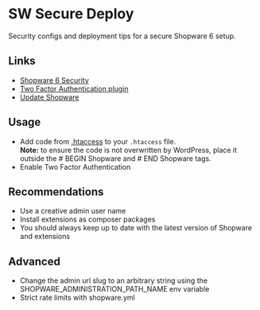 # SW Secure Deploy

Security configs and deployment tips for a secure Shopware 6 setup.

## Links

- [Shopware 6 Security](https://docs.shopware.com/en/shopware-6-en/tutorials-and-faq/security-measures)
- [Two Factor Authentication plugin](https://github.com/runelaenen/shopware6-two-factor-auth)
- [Update Shopware](https://www.thomaspeissl.com/blog/posts/2024-04-29-update-shopware-6-with-composer-update-no-scripts/)

## Usage

- Add code from [.htaccess](.htaccess) to your `.htaccess` file.  
**Note:** to ensure the code is not overwritten by WordPress, place it outside the # BEGIN Shopware and # END Shopware tags.
- Enable Two Factor Authentication

## Recommendations

- Use a creative admin user name
- Install extensions as composer packages
- You should always keep up to date with the latest version of Shopware and extensions

## Advanced

- Change the admin url slug to an arbitrary string using the SHOPWARE_ADMINISTRATION_PATH_NAME env variable
- Strict rate limits with shopware.yml
